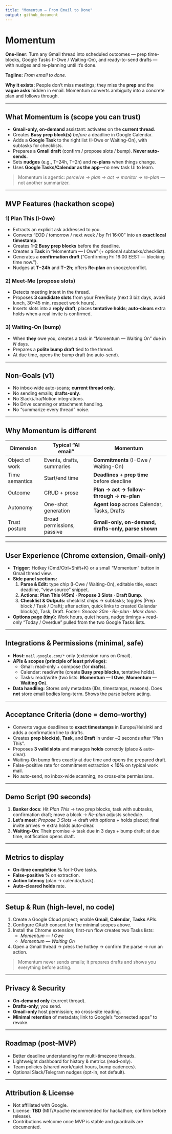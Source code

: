 ```yaml
---
title: "Momentum — From Email to Done"
output: github_document
---
```


<!-- Badges (optional; replace later)
status: MVP • Platform: Chrome (Gmail-only) • License: MIT/Apache (TBD)
-->

# Momentum

**One-liner:** Turn any Gmail thread into scheduled outcomes — prep time-blocks, Google Tasks (I-Owe / Waiting-On), and ready-to-send drafts — with nudges and re-planning until it’s done.

**Tagline:** *From email to done.*

**Why it exists:** People don’t miss meetings; they miss the **prep** and the **vague asks** hidden in email. Momentum converts ambiguity into a concrete plan and follows through.

---

## What Momentum is (scope you can trust)

- **Gmail-only, on-demand** assistant: activates on the **current thread**.
- Creates **Busy prep block(s)** *before* a deadline in Google Calendar.
- Adds a **Google Task** to the right list (I-Owe or Waiting-On), with subtasks for checklists.
- Prepares a **Gmail draft** (confirm / propose slots / bump). **Never auto-sends.**
- Sets **nudges** (e.g., T−24h, T−2h) and **re-plans** when things change.
- Uses **Google Tasks/Calendar as the app**—no new task UI to learn.

> Momentum is agentic: *perceive → plan → act → monitor → re-plan* — not another summarizer.

---

## MVP Features (hackathon scope)

### 1) Plan This (I-Owe)
- Extracts an explicit ask addressed to you.
- Converts “EOD / tomorrow / next week / by Fri 16:00” into an **exact local timestamp**.
- Creates **1–2 Busy prep blocks** before the deadline.
- Creates a **Task** in “Momentum — I Owe” (+ optional subtasks/checklist).
- Generates a **confirmation draft** (“Confirming Fri 16:00 EEST — blocking time now.”).
- Nudges at **T−24h** and **T−2h**; offers **Re-plan** on snooze/conflict.

### 2) Meet-Me (propose slots)
- Detects meeting intent in the thread.
- Proposes **3 candidate slots** from your Free/Busy (next 3 biz days, avoid lunch, 30–45 min, respect work hours).
- Inserts slots into a **reply draft**; places **tentative holds**; **auto-clears** extra holds when a real invite is confirmed.

### 3) Waiting-On (bump)
- When **they** owe you, creates a task in “Momentum — Waiting On” due in *N* days.
- Prepares a **polite bump draft** tied to the thread.
- At due time, opens the bump draft (no auto-send).

---

## Non-Goals (v1)

- No inbox-wide auto-scans; **current thread only**.
- No sending emails; **drafts-only**.
- No Slack/Jira/Notion integrations.
- No Drive scanning or attachment handling.
- No “summarize every thread” noise.

---

## Why Momentum is different

| Dimension | Typical “AI email” | **Momentum** |
|---|---|---|
| Object of work | Events, drafts, summaries | **Commitments** (I-Owe / Waiting-On) |
| Time semantics | Start/end time | **Deadlines + prep time** before deadline |
| Outcome | CRUD + prose | **Plan → act → follow-through → re-plan** |
| Autonomy | One-shot generation | **Agent loop** across Calendar, Tasks, Drafts |
| Trust posture | Broad permissions, passive | **Gmail-only, on-demand, drafts-only, parse shown** |

---

## User Experience (Chrome extension, Gmail-only)

- **Trigger:** Hotkey (Cmd/Ctrl+Shift+K) or a small “Momentum” button in Gmail thread view.
- **Side panel sections:**
  1. **Parse & Edit:** type chip (I-Owe / Waiting-On), editable title, exact deadline, “view source” snippet.
  2. **Actions:** **Plan This (45m)** · **Propose 3 Slots** · **Draft Bump**.
  3. **Checklist & Outputs:** checklist chips → subtasks; toggles (Prep block / Task / Draft); after action, quick links to created Calendar block(s), Task, Draft. Footer: *Snooze 30m* · *Re-plan* · *Mark done*.
- **Options page (tiny):** Work hours, quiet hours, nudge timings + read-only “Today / Overdue” pulled from the two Google Tasks lists.

---

## Integrations & Permissions (minimal, safe)

- **Host:** `mail.google.com/*` only (extension runs on Gmail).
- **APIs & scopes (principle of least privilege):**
  - Gmail: read-only + compose (for **drafts**).
  - Calendar: read/write (create **Busy prep blocks**, tentative holds).
  - Tasks: read/write (two lists: **Momentum — I Owe**, **Momentum — Waiting On**).
- **Data handling:** Stores only metadata (IDs, timestamps, reasons). Does **not** store email bodies long-term. Shows the parse before acting.

---

## Acceptance Criteria (done = demo-worthy)

- Converts vague deadlines to **exact timestamps** in Europe/Helsinki and adds a confirmation line to drafts.
- Creates **prep block(s)**, **Task**, and **Draft** in under ~2 seconds after “Plan This”.
- Proposes **3 valid slots** and manages **holds** correctly (place & auto-clear).
- Waiting-On bump fires exactly at due time and opens the prepared draft.
- False-positive rate for commitment extraction **< 10%** on typical work mail.
- No auto-send, no inbox-wide scanning, no cross-site permissions.

---

## Demo Script (90 seconds)

1. **Banker docs**: Hit *Plan This* → two prep blocks, task with subtasks, confirmation draft; move a block → *Re-plan* adjusts schedule.
2. **Let’s meet**: *Propose 3 Slots* → draft with options + holds placed; final invite arrives → extra holds auto-clear.
3. **Waiting-On**: Their promise → task due in 3 days + bump draft; at due time, notification opens draft.

---

## Metrics to display

- **On-time completion %** for I-Owe tasks.
- **False-positive %** on extraction.
- **Action latency** (plan → calendar/task).
- **Auto-cleared holds** rate.

---

## Setup & Run (high-level, no code)

1. Create a Google Cloud project; enable **Gmail**, **Calendar**, **Tasks** APIs.  
2. Configure OAuth consent for the minimal scopes above.  
3. Install the Chrome extension; first-run flow creates two Tasks lists:  
   - *Momentum — I Owe*  
   - *Momentum — Waiting On*  
4. Open a Gmail thread → press the hotkey → confirm the parse → run an action.

> Momentum never sends emails; it prepares drafts and shows you everything before acting.

---

## Privacy & Security

- **On-demand only** (current thread).  
- **Drafts-only**; you send.  
- **Gmail-only** host permission; no cross-site reading.  
- **Minimal retention** of metadata; link to Google’s “connected apps” to revoke.

---

## Roadmap (post-MVP)

- Better deadline understanding for multi-timezone threads.  
- Lightweight dashboard for history & metrics (read-only).  
- Team policies (shared work/quiet hours, bump cadences).  
- Optional Slack/Telegram nudges (opt-in, not default).

---

## Attribution & License

- Not affiliated with Google.  
- License: **TBD** (MIT/Apache recommended for hackathon; confirm before release).  
- Contributions welcome once MVP is stable and guardrails are documented.

